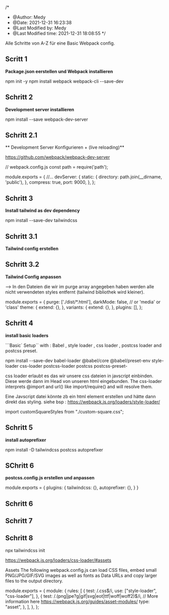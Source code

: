 /*
 * @Author: Medy 
 * @Date: 2021-12-31 16:23:38 
 * @Last Modified by: Medy
 * @Last Modified time: 2021-12-31 18:08:55
 */

 
Alle Schritte von A-Z für eine Basic Webpack config.



## Scritt 1 

**Package.json eerstellen und Webpack installieren**

npm init -y
npm install webpack webpack-cli --save-dev

## Schritt 2

**Development server installieren**

npm install --save webpack-dev-server

## Schritt 2.1

** Development Server Konfigurieren + (live reloading)**

https://github.com/webpack/webpack-dev-server

  // webpack.config.js
  const path = require('path');

  module.exports = {
    //...
    devServer: {
      static: {
        directory: path.join(__dirname, 'public'),
      },
      compress: true,
      port: 9000,
    },
  };


## Schritt 3

**Install tailwind as dev dependency**

  npm install --save-dev tailwindcss

## Schritt 3.1

**Tailwind config erstellen**


## Schritt 3.2

**Tailwind Config anpassen**

--> In den Dateien die wir im purge array angegeben haben
    werden alle nicht verwendeten styles entfernt (tailwind bibliothek wird kleiner).

  module.exports = {
    purge: ['./dist/*.html'],
    darkMode: false, // or 'media' or 'class'
    theme: {
      extend: {},
    },
    variants: {
    extend: {},
    },
    plugins: [],
  };






## Schritt 4


**install basic loaders**

  ```Basic` Setup`` with : Babel , style loader , css loader , postcss loader and postcss preset.

  npm install --save-dev babel-loader @babel/core @babel/preset-env style-loader css-loader postcss-loader postcss postcss-preset-


css loader erlaubt es das wir unsere css dateien in 
javscript einbinden. Diese werde dann im Head von unseren html eingebunden.
The css-loader interprets @import and url() like import/require() and will resolve them.

Eine Javscript datei könnte zb ein html element erstellen und hätte dann direkt das styling.
siehe bsp : https://webpack.js.org/loaders/style-loader/

  import customSquareStyles from "./custom-square.css";

## Schritt 5

**install autoprefixer**

  npm install -D tailwindcss postcss autoprefixer


## SChritt 6

**postcss.config.js erstellen und anpassen**

module.exports = {
  plugins: {
    tailwindcss: {},
    autoprefixer: {},
  }
}

## Schritt 6


## Schritt 7


## Schritt 8





npx tailwindcss init 


https://webpack.js.org/loaders/css-loader/#assets

Assets
The following webpack.config.js can load CSS files, embed small PNG/JPG/GIF/SVG images as well as fonts as Data URLs and copy larger files to the output directory.

  module.exports = {
    module: {
      rules: [
        {
          test: /\.css$/i,
          use: ["style-loader", "css-loader"],
        },
        {
          test: /\.(png|jpe?g|gif|svg|eot|ttf|woff|woff2)$/i,
          // More information here https://webpack.js.org/guides/asset-modules/
          type: "asset",
        },
      ],
    },
  };
